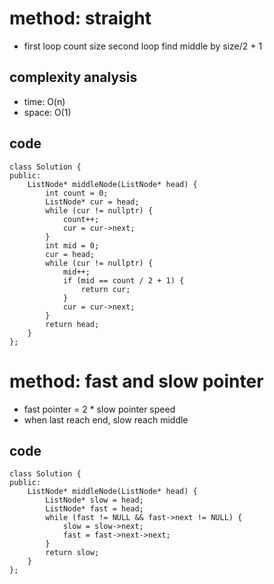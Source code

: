 # method: straight
- first loop count size second loop find middle by size/2 + 1

## complexity analysis
- time: O(n)
- space: O(1)

## code
```
class Solution {
public:
    ListNode* middleNode(ListNode* head) {
        int count = 0;
        ListNode* cur = head;
        while (cur != nullptr) {
            count++;
            cur = cur->next;
        }
        int mid = 0;
        cur = head;
        while (cur != nullptr) {
            mid++;
            if (mid == count / 2 + 1) {
                return cur;
            }
            cur = cur->next;
        }
        return head;
    }
};
```

# method: fast and slow pointer
- fast pointer = 2 * slow pointer speed
- when last reach end, slow reach middle

## code
```
class Solution {
public:
    ListNode* middleNode(ListNode* head) {
        ListNode* slow = head;
        ListNode* fast = head;
        while (fast != NULL && fast->next != NULL) {
            slow = slow->next;
            fast = fast->next->next;
        }
        return slow;
    }
};
```
